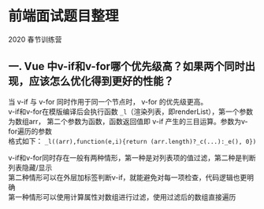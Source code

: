 # 前端面试题目整理

2020 春节训练营
## 一. Vue 中v-if和v-for哪个优先级高？如果两个同时出现，应该怎么优化得到更好的性能？

当 v-if 与 v-for 同时作用于同一个节点时， v-for 的优先级更高。<br>
v-if和v-for在模版编译后会执行函数 `_l`（渲染列表，即renderList），第一个参数为数组arr，
第二个参数为函数，函数返回值即 v-if 产生的三目运算。参数为v-for遍历的参数<br>
格式如下： `_l((arr),function(e,i){return (arr.length)?_c(...):_e(), 0})`

v-if和v-for同时存在一般有两种情形，第一种是对列表项的值过滤，第二种是判断列表隐藏/显示<br>
第二种情形可以在外层加标签判断v-if，就能避免对每一项检查，代码逻辑也更明确<br>
第一种情形可以使用计算属性对数组进行过滤，使用过滤后的数组直接遍历


